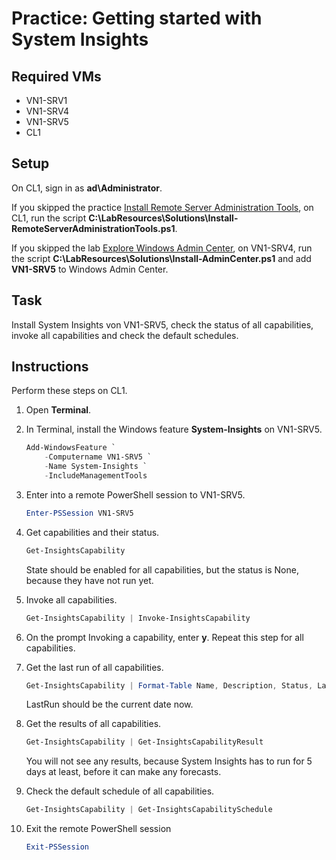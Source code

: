 # Practice: Getting started with System Insights

## Required VMs

* VN1-SRV1
* VN1-SRV4
* VN1-SRV5
* CL1

## Setup

On CL1, sign in as **ad\Administrator**.

If you skipped the practice [Install Remote Server Administration Tools](/Instructions/Practices/Install-Remote-Server-Administration-Tools.md), on CL1, run the script **C:\LabResources\Solutions\Install-RemoteServerAdministrationTools.ps1**.

If you skipped the lab [Explore Windows Admin Center](/Instructions/Labs/Explore-Windows-Admin-Center.md), on VN1-SRV4, run the script **C:\LabResources\Solutions\Install-AdminCenter.ps1** and add **VN1-SRV5** to Windows Admin Center.

## Task

Install System Insights von VN1-SRV5, check the status of all capabilities, invoke all capabilities and check the default schedules.

## Instructions

Perform these steps on CL1.

1. Open **Terminal**.
1. In Terminal, install the Windows feature **System-Insights** on VN1-SRV5.

    ````powershell
    Add-WindowsFeature `
        -Computername VN1-SRV5 `
        -Name System-Insights `
        -IncludeManagementTools

1. Enter into a remote PowerShell session to VN1-SRV5.

    ````powershell
    Enter-PSSession VN1-SRV5
    ````

1. Get capabilities and their status.

    ````powershell
    Get-InsightsCapability
    ````

    State should be enabled for all capabilities, but the status is None, because they have not run yet.

1. Invoke all capabilities.

    ````powershell
    Get-InsightsCapability | Invoke-InsightsCapability
    ````

1. On the prompt Invoking a capability, enter **y**. Repeat this step for all capabilities.
1. Get the last run of all capabilities.

    ````powershell
    Get-InsightsCapability | Format-Table Name, Description, Status, LastRun
    ````

    LastRun should be the current date now.

1. Get the results of all capabilities.

    ````powershell
    Get-InsightsCapability | Get-InsightsCapabilityResult
    ````

    You will not see any results, because System Insights has to run for 5 days at least, before it can make any forecasts.

1. Check the default schedule of all capabilities.

    ````powershell
    Get-InsightsCapability | Get-InsightsCapabilitySchedule
    ````

1. Exit the remote PowerShell session

    ````powershell
    Exit-PSSession
    ````
